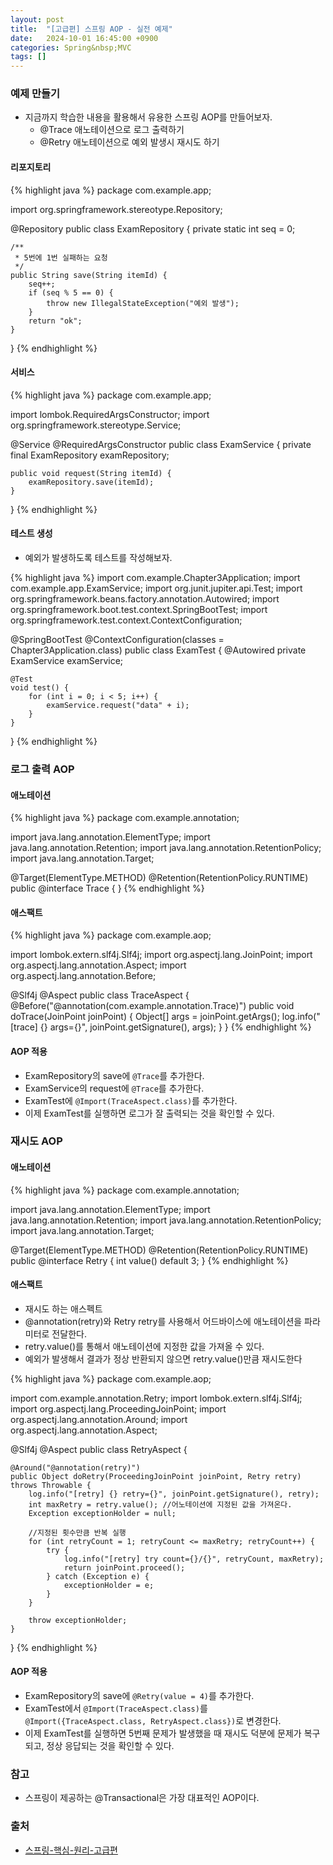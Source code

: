 ```yaml
---
layout: post
title:  "[고급편] 스프링 AOP - 실전 예제"
date:   2024-10-01 16:45:00 +0900
categories: Spring&nbsp;MVC
tags: []
---
```


### 예제 만들기

- 지금까지 학습한 내용을 활용해서 유용한 스프링 AOP를 만들어보자.
    - @Trace 애노테이션으로 로그 출력하기
    - @Retry 애노테이션으로 예외 발생시 재시도 하기

#### 리포지토리

{% highlight java %}
package com.example.app;

import org.springframework.stereotype.Repository;

@Repository
public class ExamRepository {
    private static int seq = 0;

    /**
     * 5번에 1번 실패하는 요청
     */
    public String save(String itemId) {
        seq++;
        if (seq % 5 == 0) {
            throw new IllegalStateException("예외 발생");
        }
        return "ok";
    }
}
{% endhighlight %}

#### 서비스

{% highlight java %}
package com.example.app;

import lombok.RequiredArgsConstructor;
import org.springframework.stereotype.Service;

@Service
@RequiredArgsConstructor
public class ExamService {
    private final ExamRepository examRepository;

    public void request(String itemId) {
        examRepository.save(itemId);
    }
}
{% endhighlight %}

#### 테스트 생성

- 예외가 발생하도록 테스트를 작성해보자.

{% highlight java %}
import com.example.Chapter3Application;
import com.example.app.ExamService;
import org.junit.jupiter.api.Test;
import org.springframework.beans.factory.annotation.Autowired;
import org.springframework.boot.test.context.SpringBootTest;
import org.springframework.test.context.ContextConfiguration;

@SpringBootTest
@ContextConfiguration(classes = Chapter3Application.class)
public class ExamTest {
    @Autowired
    private ExamService examService;

    @Test
    void test() {
        for (int i = 0; i < 5; i++) {
            examService.request("data" + i);
        }
    }
}
{% endhighlight %}

### 로그 출력 AOP

#### 애노테이션

{% highlight java %}
package com.example.annotation;

import java.lang.annotation.ElementType;
import java.lang.annotation.Retention;
import java.lang.annotation.RetentionPolicy;
import java.lang.annotation.Target;

@Target(ElementType.METHOD)
@Retention(RetentionPolicy.RUNTIME)
public @interface Trace {
}
{% endhighlight %}

#### 애스팩트

{% highlight java %}
package com.example.aop;

import lombok.extern.slf4j.Slf4j;
import org.aspectj.lang.JoinPoint;
import org.aspectj.lang.annotation.Aspect;
import org.aspectj.lang.annotation.Before;

@Slf4j
@Aspect
public class TraceAspect {
    @Before("@annotation(com.example.annotation.Trace)")
    public void doTrace(JoinPoint joinPoint) {
        Object[] args = joinPoint.getArgs();
        log.info("[trace] {} args={}", joinPoint.getSignature(), args);
    }
}
{% endhighlight %}

#### AOP 적용

- ExamRepository의 save에 `@Trace`를 추가한다.
- ExamService의 request에 `@Trace`를 추가한다.
- ExamTest에 `@Import(TraceAspect.class)`를 추가한다.
- 이제 ExamTest를 실행하면 로그가 잘 출력되는 것을 확인할 수 있다.

### 재시도 AOP

#### 애노테이션

{% highlight java %}
package com.example.annotation;

import java.lang.annotation.ElementType;
import java.lang.annotation.Retention;
import java.lang.annotation.RetentionPolicy;
import java.lang.annotation.Target;

@Target(ElementType.METHOD)
@Retention(RetentionPolicy.RUNTIME)
public @interface Retry {
    int value() default 3;
}
{% endhighlight %}

#### 애스팩트

- 재시도 하는 애스펙트
- @annotation(retry)와 Retry retry를 사용해서 어드바이스에 애노테이션을 파라미터로 전달한다.
- retry.value()를 통해서 애노테이션에 지정한 값을 가져올 수 있다.
- 예외가 발생해서 결과가 정상 반환되지 않으면 retry.value()만큼 재시도한다

{% highlight java %}
package com.example.aop;

import com.example.annotation.Retry;
import lombok.extern.slf4j.Slf4j;
import org.aspectj.lang.ProceedingJoinPoint;
import org.aspectj.lang.annotation.Around;
import org.aspectj.lang.annotation.Aspect;

@Slf4j
@Aspect
public class RetryAspect {

    @Around("@annotation(retry)")
    public Object doRetry(ProceedingJoinPoint joinPoint, Retry retry) throws Throwable {
        log.info("[retry] {} retry={}", joinPoint.getSignature(), retry);
        int maxRetry = retry.value(); //어노테이션에 지정된 값을 가져온다.
        Exception exceptionHolder = null;

        //지정된 횟수만큼 반복 실행
        for (int retryCount = 1; retryCount <= maxRetry; retryCount++) {
            try {
                log.info("[retry] try count={}/{}", retryCount, maxRetry);
                return joinPoint.proceed();
            } catch (Exception e) {
                exceptionHolder = e;
            }
        }
        
        throw exceptionHolder;
    }
}
{% endhighlight %}

#### AOP 적용

- ExamRepository의 save에 `@Retry(value = 4)`를 추가한다.
- ExamTest에서 `@Import(TraceAspect.class)`를 `@Import({TraceAspect.class, RetryAspect.class})`로 변경한다.
- 이제 ExamTest를 실행하면 5번째 문제가 발생했을 때 재시도 덕분에 문제가 복구되고, 정상 응답되는 것을 확인할 수 있다.

### 참고

- 스프링이 제공하는 @Transactional은 가장 대표적인 AOP이다.

### 출처

- [스프링-핵심-원리-고급편](https://www.inflearn.com/course/%EC%8A%A4%ED%94%84%EB%A7%81-%ED%95%B5%EC%8B%AC-%EC%9B%90%EB%A6%AC-%EA%B3%A0%EA%B8%89%ED%8E%B8)